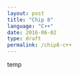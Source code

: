```yaml
---
layout: post
title: "Chip 8"
language: "C++"
date: 2016-06-02
type: draft
permalink: /chip8-c++
---
```


temp
